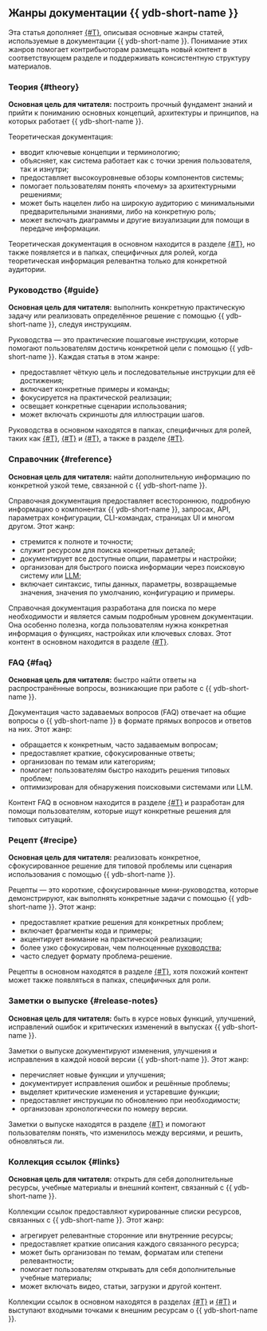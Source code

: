 ## Жанры документации {{ ydb-short-name }}

Эта статья дополняет [{#T}](style-guide.md), описывая основные жанры статей, используемые в документации {{ ydb-short-name }}. Понимание этих жанров помогает контрибьюторам размещать новый контент в соответствующем разделе и поддерживать консистентную структуру материалов.

### Теория {#theory}

**Основная цель для читателя:** построить прочный фундамент знаний и прийти к пониманию основных концепций, архитектуры и принципов, на которых работает {{ ydb-short-name }}.

Теоретическая документация:

- вводит ключевые концепции и терминологию;
- объясняет, как система работает как с точки зрения пользователя, так и изнутри;
- предоставляет высокоуровневые обзоры компонентов системы;
- помогает пользователям понять «почему» за архитектурными решениями;
- может быть нацелен либо на широкую аудиторию с минимальными предварительными знаниями, либо на конкретную роль;
- может включать диаграммы и другие визуализации для помощи в передаче информации.

Теоретическая документация в основном находится в разделе [{#T}](../../concepts/index.md), но также появляется и в папках, специфичных для ролей, когда теоретическая информация релевантна только для конкретной аудитории.

### Руководство {#guide}

**Основная цель для читателя:** выполнить конкретную практическую задачу или реализовать определённое решение с помощью {{ ydb-short-name }}, следуя инструкциям.

Руководства — это практические пошаговые инструкции, которые помогают пользователям достичь конкретной цели с помощью {{ ydb-short-name }}. Каждая статья в этом жанре:

- предоставляет чёткую цель и последовательные инструкции для её достижения;
- включает конкретные примеры и команды;
- фокусируется на практической реализации;
- освещает конкретные сценарии использования;
- может включать скриншоты для иллюстрации шагов.

Руководства в основном находятся в папках, специфичных для ролей, таких как [{#T}](../../devops/index.md), [{#T}](../../dev/index.md) и [{#T}](../../security/index.md), а также в разделе [{#T}](../../troubleshooting/index.md).

### Справочник {#reference}

**Основная цель для читателя:** найти дополнительную информацию по конкретной узкой теме, связанной с {{ ydb-short-name }}.

Справочная документация предоставляет всестороннюю, подробную информацию о компонентах {{ ydb-short-name }}, запросах, API, параметрах конфигурации, CLI-командах, страницах UI и многом другом. Этот жанр:

- стремится к полноте и точности;
- служит ресурсом для поиска конкретных деталей;
- документирует все доступные опции, параметры и настройки;
- организован для быстрого поиска информации через поисковую систему или [LLM](https://ru.wikipedia.org/wiki/Большая_языковая_модель);
- включает синтаксис, типы данных, параметры, возвращаемые значения, значения по умолчанию, конфигурацию и примеры.

Справочная документация разработана для поиска по мере необходимости и является самым подробным уровнем документации. Она особенно полезна, когда пользователям нужна конкретная информация о функциях, настройках или ключевых словах. Этот контент в основном находится в разделе [{#T}](../../reference/index.md).

### FAQ {#faq}

**Основная цель для читателя:** быстро найти ответы на распространённые вопросы, возникающие при работе с {{ ydb-short-name }}.

Документация часто задаваемых вопросов (FAQ) отвечает на общие вопросы о {{ ydb-short-name }} в формате прямых вопросов и ответов на них. Этот жанр:

- обращается к конкретным, часто задаваемым вопросам;
- предоставляет краткие, сфокусированные ответы;
- организован по темам или категориям;
- помогает пользователям быстро находить решения типовых проблем;
- оптимизирован для обнаружения поисковыми системами или LLM.

Контент FAQ в основном находится в разделе [{#T}](../../faq/index.md) и разработан для помощи пользователям, которые ищут конкретные решения для типовых ситуаций.

### Рецепт {#recipe}

**Основная цель для читателя:** реализовать конкретное, сфокусированное решение для типовой проблемы или сценария использования с помощью {{ ydb-short-name }}.

Рецепты — это короткие, сфокусированные мини-руководства, которые демонстрируют, как выполнять конкретные задачи с помощью {{ ydb-short-name }}. Этот жанр:

- предоставляет краткие решения для конкретных проблем;
- включает фрагменты кода и примеры;
- акцентирует внимание на практической реализации;
- более узко сфокусирован, чем полноценные [руководства](#guide);
- часто следует формату проблема-решение.

Рецепты в основном находятся в разделе [{#T}](../../recipes/index.md), хотя похожий контент может также появляться в папках, специфичных для роли.

### Заметки о выпуске {#release-notes}

**Основная цель для читателя:** быть в курсе новых функций, улучшений, исправлений ошибок и критических изменений в выпусках {{ ydb-short-name }}.

Заметки о выпуске документируют изменения, улучшения и исправления в каждой новой версии {{ ydb-short-name }}. Этот жанр:

- перечисляет новые функции и улучшения;
- документирует исправления ошибок и решённые проблемы;
- выделяет критические изменения и устаревшие функции;
- предоставляет инструкции по обновлению при необходимости;
- организован хронологически по номеру версии.

Заметки о выпуске находятся в разделе [{#T}](../../changelog-server.md) и помогают пользователям понять, что изменилось между версиями, и решить, обновляться ли.

### Коллекция ссылок {#links}

**Основная цель для читателя:** открыть для себя дополнительные ресурсы, учебные материалы и внешний контент, связанный с {{ ydb-short-name }}.

Коллекции ссылок предоставляют курированные списки ресурсов, связанных с {{ ydb-short-name }}. Этот жанр:

- агрегирует релевантные сторонние или внутренние ресурсы;
- предоставляет краткие описания каждого связанного ресурса;
- может быть организован по темам, форматам или степени релевантности;
- помогает пользователям открывать для себя дополнительные учебные материалы;
- может включать видео, статьи, загрузки и другой контент.

Коллекции ссылок в основном находятся в разделах [{#T}](../../public-materials/videos.md) и [{#T}](../../downloads/index.md) и выступают входными точками к внешним ресурсам о {{ ydb-short-name }}.